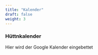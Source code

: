 ```yaml
---
title: "Kalender"
draft: false
weight: 3
---
```


### Hüttnkalender

Hier wird der Google Kalender eingebettet